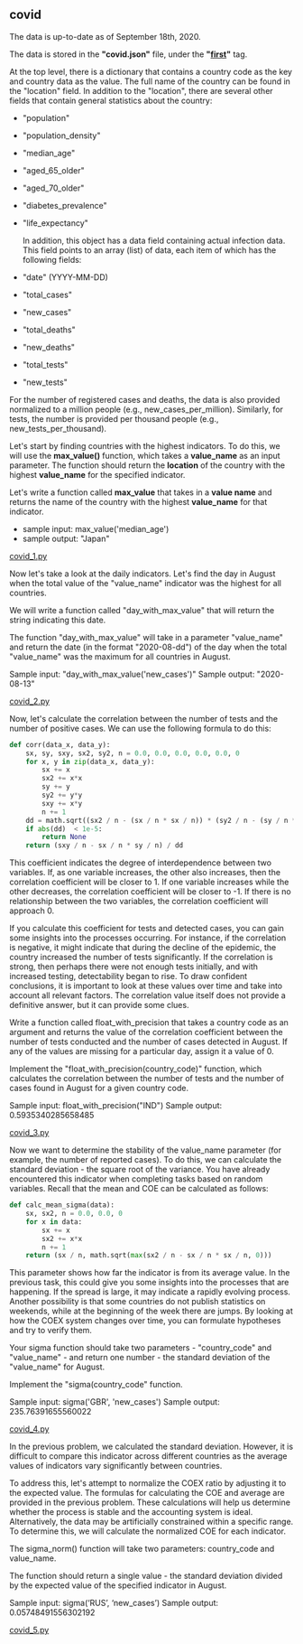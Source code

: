 ## covid

The data is up-to-date as of September 18th, 2020.

The data is stored in the **"covid.json"** file, under the **"[first](https://github.com/annannannannanna/covid/releases/tag/first)"** tag.

At the top level, there is a dictionary that contains a country code as the key and country data as the value. The full name of the country can be found in the "location" field. In addition to the "location", there are several other fields that contain general statistics about the country:

- "population"
- "population_density"
- "median_age"
- "aged_65_older"
- "aged_70_older"
- "diabetes_prevalence"
- "life_expectancy"


  In addition, this object has a data field containing actual infection data. This field points to an array (list) of data, each item of which has the following fields:
  
- "date" (YYYY-MM-DD)
- "total_cases"
- "new_cases"
- "total_deaths"
- "new_deaths"
- "total_tests"
- "new_tests"

For the number of registered cases and deaths, the data is also provided normalized to a million people (e.g., new_cases_per_million). Similarly, for tests, the number is provided per thousand people (e.g., new_tests_per_thousand).

Let's start by finding countries with the highest indicators. To do this, we will use the **max_value()** function, which takes a **value_name** as an input parameter. The function should return the **location** of the country with the highest **value_name** for the specified indicator.

Let's write a function called **max_value** that takes in a **value name** and returns the name of the country with the highest **value_name** for that indicator.
 - sample input: max_value('median_age')
 - sample output: "Japan"

[covid_1.py](http://https://github.com/annannannannanna/covid/blob/68d04f783a9a056b0421dd23491dd843b2711fb4/covid_1.py "covid_1.py")

Now let's take a look at the daily indicators. Let's find the day in August when the total value of the "value_name" indicator was the highest for all countries.

We will write a function called "day_with_max_value" that will return the string indicating this date.

The function "day_with_max_value" will take in a parameter "value_name" and return the date (in the format "2020-08-dd") of the day when the total "value_name" was the maximum for all countries in August.

Sample input: "day_with_max_value('new_cases')"
Sample output: "2020-08-13"

[covid_2.py](http://https://github.com/annannannannanna/covid/blob/68d04f783a9a056b0421dd23491dd843b2711fb4/covid_2.py "covid_2.py")

Now, let's calculate the correlation between the number of tests and the number of positive cases. We can use the following formula to do this:

```python
def corr(data_x, data_y):
    sx, sy, sxy, sx2, sy2, n = 0.0, 0.0, 0.0, 0.0, 0.0, 0
    for x, y in zip(data_x, data_y):
        sx += x
        sx2 += x*x
        sy += y
        sy2 += y*y
        sxy += x*y
        n += 1
    dd = math.sqrt((sx2 / n - (sx / n * sx / n)) * (sy2 / n - (sy / n * sy / n)))
    if abs(dd)  < 1e-5:
        return None
    return (sxy / n - sx / n * sy / n) / dd
```

This coefficient indicates the degree of interdependence between two variables.
If, as one variable increases, the other also increases, then the correlation coefficient will be closer to 1.
If one variable increases while the other decreases, the correlation coefficient will be closer to -1.
If there is no relationship between the two variables, the correlation coefficient will approach 0.

If you calculate this coefficient for tests and detected cases, you can gain some insights into the processes occurring. For instance, if the correlation is negative, it might indicate that during the decline of the epidemic, the country increased the number of tests significantly. If the correlation is strong, then perhaps there were not enough tests initially, and with increased testing, detectability began to rise.
To draw confident conclusions, it is important to look at these values over time and take into account all relevant factors. The correlation value itself does not provide a definitive answer, but it can provide some clues. 

Write a function called float_with_precision that takes a country code as an argument and returns the value of the correlation coefficient between the number of tests conducted and the number of cases detected in August. If any of the values are missing for a particular day, assign it a value of 0.

Implement the "float_with_precision(country_code)" function, which calculates the correlation between the number of tests and the number of cases found in August for a given country code.

Sample input: float_with_precision("IND")
Sample output: 0.5935340285658485

[covid_3.py](http://https://github.com/annannannannanna/covid/blob/68d04f783a9a056b0421dd23491dd843b2711fb4/covid_3.py "covid_3.py")

Now we want to determine the stability of the value_name parameter (for example, the number of reported cases). To do this, we can calculate the standard deviation - the square root of the variance. You have already encountered this indicator when completing tasks based on random variables. Recall that the mean and COE can be calculated as follows:

```python
def calc_mean_sigma(data):
    sx, sx2, n = 0.0, 0.0, 0
    for x in data:
        sx += x
        sx2 += x*x
        n += 1
    return (sx / n, math.sqrt(max(sx2 / n - sx / n * sx / n, 0)))
```

This parameter shows how far the indicator is from its average value.
In the previous task, this could give you some insights into the processes that are happening. If the spread is large, it may indicate a rapidly evolving process. Another possibility is that some countries do not publish statistics on weekends, while at the beginning of the week there are jumps. By looking at how the COEX system changes over time, you can formulate hypotheses and try to verify them. 

Your sigma function should take two parameters - "country_code" and "value_name" - and return one number - the standard deviation of the "value_name" for August.

Implement the "sigma(country_code" function.

Sample input: sigma('GBR', 'new_cases')
Sample output: 235.76391655560022

[covid_4.py](http://https://github.com/annannannannanna/covid/blob/68d04f783a9a056b0421dd23491dd843b2711fb4/covid_4.py "covid_4.py")

In the previous problem, we calculated the standard deviation. However, it is difficult to compare this indicator across different countries as the average values of indicators vary significantly between countries.

To address this, let's attempt to normalize the COEX ratio by adjusting it to the expected value. The formulas for calculating the COE and average are provided in the previous problem. These calculations will help us determine whether the process is stable and the accounting system is ideal. Alternatively, the data may be artificially constrained within a specific range. To determine this, we will calculate the normalized COE for each indicator. 

The sigma_norm() function will take two parameters: country_code and value_name. 

The function should return a single value - the standard deviation divided by the expected value of the specified indicator in August.

Sample input: sigma(‘RUS’, ‘new_cases’)
Sample output: 0.05748491556302192

[covid_5.py](http://https://github.com/annannannannanna/covid/blob/68d04f783a9a056b0421dd23491dd843b2711fb4/covid_5.py "covid_5.py")
